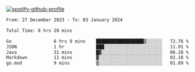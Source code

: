 [![spotify-github-profile](https://spotify-github-profile.vercel.app/api/view?uid=313pysyt3uxkjdidtiuvzf7nrnnu&cover_image=true&theme=natemoo-re&show_offline=false&background_color=121212&interchange=false&bar_color=53b14f&bar_color_cover=false)](https://spotify-github-profile.vercel.app/api/view?uid=313pysyt3uxkjdidtiuvzf7nrnnu&redirect=true)

<!--START_SECTION:waka-->

```txt
From: 27 December 2023 - To: 03 January 2024

Total Time: 8 hrs 28 mins

Go                6 hrs 9 mins    ██████████████████▒░░░░░░   72.76 %
JSON              1 hr            ███░░░░░░░░░░░░░░░░░░░░░░   11.91 %
Java              31 mins         █▓░░░░░░░░░░░░░░░░░░░░░░░   06.28 %
Markdown          11 mins         ▓░░░░░░░░░░░░░░░░░░░░░░░░   02.18 %
go.mod            9 mins          ▒░░░░░░░░░░░░░░░░░░░░░░░░   01.89 %
```

<!--END_SECTION:waka-->